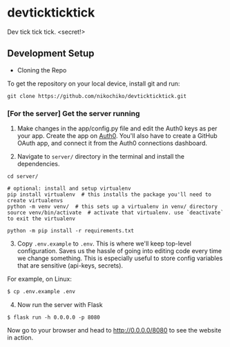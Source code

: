# devtickticktick
Dev tick tick tick. &lt;secret!>

## Development Setup

* Cloning the Repo

To get the repository on your local device, install git and run:

```git
git clone https://github.com/nikochiko/devtickticktick.git
```

### [For the server] Get the server running

1. Make changes in the app/config.py file and edit the Auth0 keys as per your app.
Create the app on [Auth0](https://auth0.com). You'll also have to create a GitHub OAuth
app, and connect it from the Auth0 connections dashboard.

2. Navigate to `server/` directory in the terminal and install the dependencies.

```shell
cd server/

# optional: install and setup virtualenv
pip install virtualenv  # this installs the package you'll need to create virtualenvs
python -m venv venv/  # this sets up a virtualenv in venv/ directory
source venv/bin/activate  # activate that virtualenv. use `deactivate` to exit the virtualenv

python -m pip install -r requirements.txt
```

3. Copy `.env.example` to `.env`. This is where we'll keep top-level configuration. 
Saves us the hassle of going into editing code every time we change something. This is
especially useful to store config variables that are sensitive (api-keys, secrets).

For example, on Linux:

```bash
$ cp .env.example .env
 ```

4. Now run the server with Flask
    
```shell
$ flask run -h 0.0.0.0 -p 8080
```

Now go to your browser and head to http://0.0.0.0/8080 to see the website in action.
